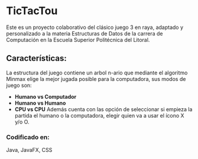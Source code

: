 # TicTacTou 
Este es un proyecto colaborativo del clásico juego 3 en raya, adaptado y personalizado a la materia
Estructuras de Datos de la carrera de Computación en la Escuela Superior Politécnica del Litoral.
## Características:
La estructura del juego contiene un arbol n-ario que mediante el algoritmo Minmax elige la mejor
jugada posible para la computadora, sus modos de juego son:
- **Humano vs Computador**
- **Humano vs Humano**
- **CPU vs CPU**
Además cuenta con las opción de seleccionar si empieza la partida el humano o la computadora, 
elegir quien va a usar el ícono X y/o O.
### Codificado en:
Java, JavaFX, CSS
